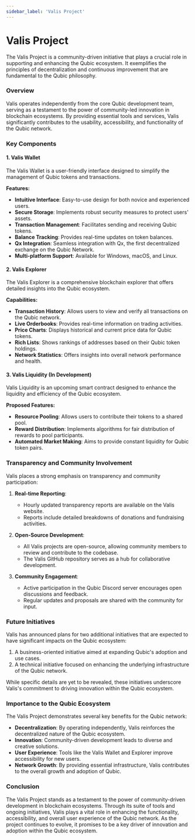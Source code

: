 ```yaml
---
sidebar_label: 'Valis Project'
---
```


# Valis Project

The Valis Project is a community-driven initiative that plays a crucial role in supporting and enhancing the Qubic ecosystem. It exemplifies the principles of decentralization and continuous improvement that are fundamental to the Qubic philosophy.

### Overview

Valis operates independently from the core Qubic development team, serving as a testament to the power of community-led innovation in blockchain ecosystems. By providing essential tools and services, Valis significantly contributes to the usability, accessibility, and functionality of the Qubic network.

### Key Components

#### 1. Valis Wallet

The Valis Wallet is a user-friendly interface designed to simplify the management of Qubic tokens and transactions.

**Features:**
- **Intuitive Interface**: Easy-to-use design for both novice and experienced users.
- **Secure Storage**: Implements robust security measures to protect users' assets.
- **Transaction Management**: Facilitates sending and receiving Qubic tokens.
- **Balance Tracking**: Provides real-time updates on token balances.
- **Qx Integration**: Seamless integration with Qx, the first decentralized exchange on the Qubic Network.
- **Multi-platform Support**: Available for Windows, macOS, and Linux.

#### 2. Valis Explorer

The Valis Explorer is a comprehensive blockchain explorer that offers detailed insights into the Qubic ecosystem.

**Capabilities:**
- **Transaction History**: Allows users to view and verify all transactions on the Qubic network.
- **Live Orderbooks**: Provides real-time information on trading activities.
- **Price Charts**: Displays historical and current price data for Qubic tokens.
- **Rich Lists**: Shows rankings of addresses based on their Qubic token holdings.
- **Network Statistics**: Offers insights into overall network performance and health.

#### 3. Valis Liquidity (In Development)

Valis Liquidity is an upcoming smart contract designed to enhance the liquidity and efficiency of the Qubic ecosystem.

**Proposed Features:**
- **Resource Pooling**: Allows users to contribute their tokens to a shared pool.
- **Reward Distribution**: Implements algorithms for fair distribution of rewards to pool participants.
- **Automated Market Making**: Aims to provide constant liquidity for Qubic token pairs.

### Transparency and Community Involvement

Valis places a strong emphasis on transparency and community participation:

1. **Real-time Reporting**: 
   - Hourly updated transparency reports are available on the Valis website.
   - Reports include detailed breakdowns of donations and fundraising activities.

2. **Open-Source Development**: 
   - All Valis projects are open-source, allowing community members to review and contribute to the codebase.
   - The Valis GitHub repository serves as a hub for collaborative development.

3. **Community Engagement**: 
   - Active participation in the Qubic Discord server encourages open discussions and feedback.
   - Regular updates and proposals are shared with the community for input.

### Future Initiatives

Valis has announced plans for two additional initiatives that are expected to have significant impacts on the Qubic ecosystem:

1. A business-oriented initiative aimed at expanding Qubic's adoption and use cases.
2. A technical initiative focused on enhancing the underlying infrastructure of the Qubic network.

While specific details are yet to be revealed, these initiatives underscore Valis's commitment to driving innovation within the Qubic ecosystem.

### Importance to the Qubic Ecosystem

The Valis Project demonstrates several key benefits for the Qubic network:

- **Decentralization**: By operating independently, Valis reinforces the decentralized nature of the Qubic ecosystem.
- **Innovation**: Community-driven development leads to diverse and creative solutions.
- **User Experience**: Tools like the Valis Wallet and Explorer improve accessibility for new users.
- **Network Growth**: By providing essential infrastructure, Valis contributes to the overall growth and adoption of Qubic.

### Conclusion

The Valis Project stands as a testament to the power of community-driven development in blockchain ecosystems. Through its suite of tools and ongoing initiatives, Valis plays a vital role in enhancing the functionality, accessibility, and overall user experience of the Qubic network. As the project continues to evolve, it promises to be a key driver of innovation and adoption within the Qubic ecosystem.